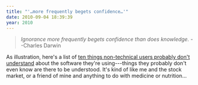 ```yaml
---
title: "'…more frequently begets confidence…'"
date: 2010-09-04 18:39:39
year: 2010
---
```

<blockquote><em>Ignorance  more frequently begets confidence than does  knowledge.</em>
--Charles  Darwin</blockquote>
As illustration, here's a list of <a href="http://successfulsoftware.net/2010/08/24/10-things-non-technical-users-dont-understand-about-your-software/">ten things non-technical users probably don't understand</a> about the software they're using---things they probably don't even know are there to be understood. It's kind of like me and the stock market, or a friend of mine and anything to do with medicine or nutrition…
